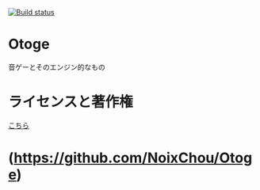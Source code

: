 [![Build status](https://ci.appveyor.com/api/projects/status/1n69hwlxixbyx29b/branch/master?svg=true)](https://ci.appveyor.com/project/NoixChou/otoge/branch/master)
# Otoge
音ゲーとそのエンジン的なもの

# ライセンスと著作権
[こちら](LICENSE.md)

# (https://github.com/NoixChou/Otoge)
